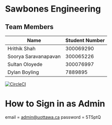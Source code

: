 # Sawbones Engineering

## Team Members

| Name | Student Number |
| --- | --- |
| Hrithik Shah | 300069290 |
| Soorya Saravanapavan | 300065226 |
| Sultan Oloyede | 300076997 |
| Dylan Boyling | 7889895 |

[![CircleCI](https://circleci.com/gh/professor-forward/project-sawbones_engineering.svg?style=svg&circle-token=3e2bea451884276e8faa82ed09ca5e7628290049)](https://circleci.com/gh/professor-forward/project-sawbones_engineering)

# How to Sign in as Admin

email = admin@uottawa.ca
password = 5T5ptQ
